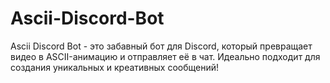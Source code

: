 # Ascii-Discord-Bot
Ascii Discord Bot - это забавный бот для Discord, который превращает видео в ASCII-анимацию и отправляет её в чат. Идеально подходит для создания уникальных и креативных сообщений!
